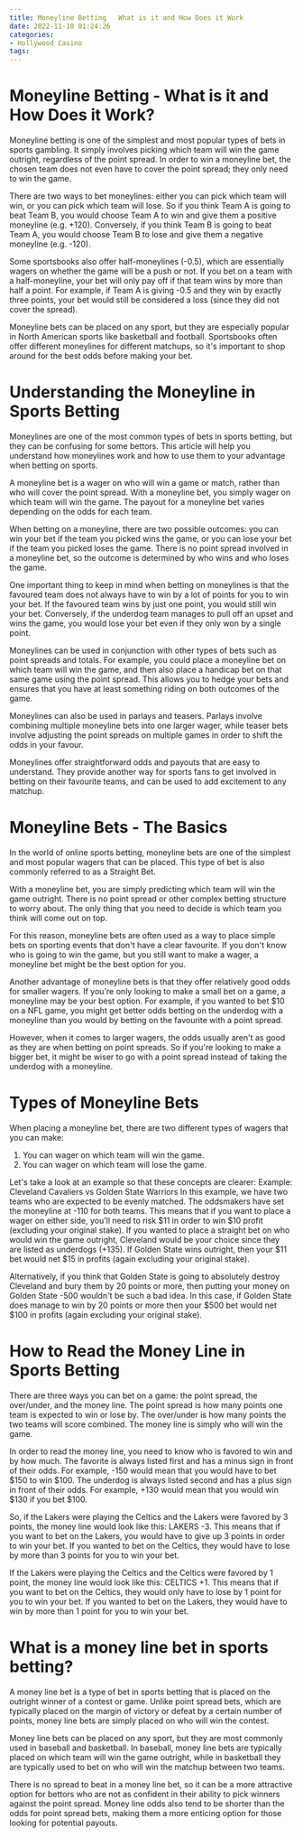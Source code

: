 ```yaml
---
title: Moneyline Betting   What is it and How Does it Work
date: 2022-11-10 01:24:26
categories:
- Hollywood Casino
tags:
---
```



#  Moneyline Betting - What is it and How Does it Work?

Moneyline betting is one of the simplest and most popular types of bets in sports gambling. It simply involves picking which team will win the game outright, regardless of the point spread. In order to win a moneyline bet, the chosen team does not even have to cover the point spread; they only need to win the game.

There are two ways to bet moneylines: either you can pick which team will win, or you can pick which team will lose. So if you think Team A is going to beat Team B, you would choose Team A to win and give them a positive moneyline (e.g. +120). Conversely, if you think Team B is going to beat Team A, you would choose Team B to lose and give them a negative moneyline (e.g. -120).

Some sportsbooks also offer half-moneylines (-0.5), which are essentially wagers on whether the game will be a push or not. If you bet on a team with a half-moneyline, your bet will only pay off if that team wins by more than half a point. For example, if Team A is giving -0.5 and they win by exactly three points, your bet would still be considered a loss (since they did not cover the spread).

Moneyline bets can be placed on any sport, but they are especially popular in North American sports like basketball and football. Sportsbooks often offer different moneylines for different matchups, so it's important to shop around for the best odds before making your bet.

#  Understanding the Moneyline in Sports Betting

Moneylines are one of the most common types of bets in sports betting, but they can be confusing for some bettors. This article will help you understand how moneylines work and how to use them to your advantage when betting on sports.

A moneyline bet is a wager on who will win a game or match, rather than who will cover the point spread. With a moneyline bet, you simply wager on which team will win the game. The payout for a moneyline bet varies depending on the odds for each team.

When betting on a moneyline, there are two possible outcomes: you can win your bet if the team you picked wins the game, or you can lose your bet if the team you picked loses the game. There is no point spread involved in a moneyline bet, so the outcome is determined by who wins and who loses the game.

One important thing to keep in mind when betting on moneylines is that the favoured team does not always have to win by a lot of points for you to win your bet. If the favoured team wins by just one point, you would still win your bet. Conversely, if the underdog team manages to pull off an upset and wins the game, you would lose your bet even if they only won by a single point.

Moneylines can be used in conjunction with other types of bets such as point spreads and totals. For example, you could place a moneyline bet on which team will win the game, and then also place a handicap bet on that same game using the point spread. This allows you to hedge your bets and ensures that you have at least something riding on both outcomes of the game.

Moneylines can also be used in parlays and teasers. Parlays involve combining multiple moneyline bets into one larger wager, while teaser bets involve adjusting the point spreads on multiple games in order to shift the odds in your favour.

Moneylines offer straightforward odds and payouts that are easy to understand. They provide another way for sports fans to get involved in betting on their favourite teams, and can be used to add excitement to any matchup.

#  Moneyline Bets - The Basics

In the world of online sports betting, moneyline bets are one of the simplest and most popular wagers that can be placed. This type of bet is also commonly referred to as a Straight Bet.

With a moneyline bet, you are simply predicting which team will win the game outright. There is no point spread or other complex betting structure to worry about. The only thing that you need to decide is which team you think will come out on top.

For this reason, moneyline bets are often used as a way to place simple bets on sporting events that don't have a clear favourite. If you don't know who is going to win the game, but you still want to make a wager, a moneyline bet might be the best option for you.

Another advantage of moneyline bets is that they offer relatively good odds for smaller wagers. If you're only looking to make a small bet on a game, a moneyline may be your best option. For example, if you wanted to bet $10 on a NFL game, you might get better odds betting on the underdog with a moneyline than you would by betting on the favourite with a point spread.

However, when it comes to larger wagers, the odds usually aren't as good as they are when betting on point spreads. So if you're looking to make a bigger bet, it might be wiser to go with a point spread instead of taking the underdog with a moneyline.

# Types of Moneyline Bets

When placing a moneyline bet, there are two different types of wagers that you can make: 

1) You can wager on which team will win the game. 
2) You can wager on which team will lose the game.

Let's take a look at an example so that these concepts are clearer: 
Example: Cleveland Cavaliers vs Golden State Warriors 
In this example, we have two teams who are expected to be evenly matched. The oddsmakers have set the moneyline at -110 for both teams. This means that if you want to place a wager on either side, you'll need to risk $11 in order to win $10 profit (excluding your original stake). 
If you wanted to place a straight bet on who would win the game outright, Cleveland would be your choice since they are listed as underdogs (+135). If Golden State wins outright, then your $11 bet would net $15 in profits (again excluding your original stake). 

Alternatively, if you think that Golden State is going to absolutely destroy Cleveland and bury them by 20 points or more, then putting your money on Golden State -500 wouldn't be such a bad idea. In this case, if Golden State does manage to win by 20 points or more then your $500 bet would net $100 in profits (again excluding your original stake).

#  How to Read the Money Line in Sports Betting

There are three ways you can bet on a game: the point spread, the over/under, and the money line. The point spread is how many points one team is expected to win or lose by. The over/under is how many points the two teams will score combined. The money line is simply who will win the game.

In order to read the money line, you need to know who is favored to win and by how much. The favorite is always listed first and has a minus sign in front of their odds. For example, -150 would mean that you would have to bet $150 to win $100. The underdog is always listed second and has a plus sign in front of their odds. For example, +130 would mean that you would win $130 if you bet $100.

So, if the Lakers were playing the Celtics and the Lakers were favored by 3 points, the money line would look like this: LAKERS -3. This means that if you want to bet on the Lakers, you would have to give up 3 points in order to win your bet. If you wanted to bet on the Celtics, they would have to lose by more than 3 points for you to win your bet.

If the Lakers were playing the Celtics and the Celtics were favored by 1 point, the money line would look like this: CELTICS +1. This means that if you want to bet on the Celtics, they would only have to lose by 1 point for you to win your bet. If you wanted to bet on the Lakers, they would have to win by more than 1 point for you to win your bet.

#  What is a money line bet in sports betting?

A money line bet is a type of bet in sports betting that is placed on the outright winner of a contest or game. Unlike point spread bets, which are typically placed on the margin of victory or defeat by a certain number of points, money line bets are simply placed on who will win the contest.

Money line bets can be placed on any sport, but they are most commonly used in baseball and basketball. In baseball, money line bets are typically placed on which team will win the game outright, while in basketball they are typically used to bet on who will win the matchup between two teams.

There is no spread to beat in a money line bet, so it can be a more attractive option for bettors who are not as confident in their ability to pick winners against the point spread. Money line odds also tend to be shorter than the odds for point spread bets, making them a more enticing option for those looking for potential payouts.